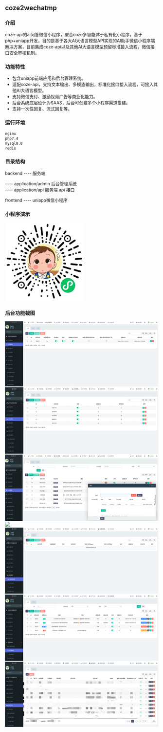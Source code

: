 ## coze2wechatmp
### 介绍
coze-api的ai问答微信小程序，聚合coze多智能体于私有化小程序，基于php+uniapp开发，目的是基于各大AI大语言模型API实现的AI助手微信小程序端解决方案，目前集成coze-api以及其他AI大语言模型预留标准接入流程，微信接口安全审核机制。

### 功能特性
* 包含uniapp前端应用和后台管理系统。
* 适配coze-api，支持文本输出、多模态输出，标准化接口接入流程，可接入其他AI大语言模型。
* 支持微信支付、激励视频广告等商业化能力。
* 后台系统底层设计为SAAS，后台可创建多个小程序渠道搭建。
* 支持一次性回复、流式回复等。

### 运行环境
```
nginx
php7.4
mysql8.0
redis
```

### 目录结构
backend ---- 服务端

---- application/admin 后台管理系统    
---- application/api 服务端 api 接口

frontend ---- uniapp微信小程序

### 小程序演示

![](backend/public/assets/addons/robot/image/xcx.jpg)

### 后台功能截图
![](backend/public/assets/addons/robot/image/bbw01.png)
![](backend/public/assets/addons/robot/image/bbw02.png)
![](backend/public/assets/addons/robot/image/bbw03.png)
![](backend/public/assets/addons/robot/image/bbw05.png)
![](backend/public/assets/addons/robot/image/bbw06.png)
![](backend/public/assets/addons/robot/image/bbw07.png)
![](backend/public/assets/addons/robot/image/bbw08.png)